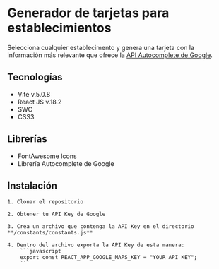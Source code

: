 # Generador de tarjetas para establecimientos

Selecciona cualquier establecimento y genera una tarjeta con la información más relevante que ofrece la [API Autocomplete de Google](https://developers.google.com/maps/documentation/javascript/place-autocomplete?hl=es-419#javascript).

## Tecnologías

* Vite v.5.0.8
* React JS v.18.2
* SWC
* CSS3

## Librerías

* FontAwesome Icons
* Librería Autocomplete de Google

## Instalación

    1. Clonar el repositorio
    
    2. Obtener tu API Key de Google
    
    3. Crea un archivo que contenga la API Key en el directorio **/constants/constants.js**
    
    4. Dentro del archivo exporta la API Key de esta manera: 
        ```javascript
        export const REACT_APP_GOOGLE_MAPS_KEY = "YOUR API KEY";
        ```
